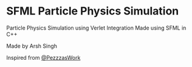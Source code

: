 # SFML Particle Physics Simulation

Particle Physics Simulation using Verlet Integration
Made using SFML in C++

Made by Arsh Singh

Inspired from [@PezzzasWork](https://www.youtube.com/watch?v=lS_qeBy3aQI&)
